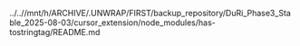 ../..//mnt/h/ARCHIVE/.UNWRAP/FIRST/backup_repository/DuRi_Phase3_Stable_2025-08-03/cursor_extension/node_modules/has-tostringtag/README.md